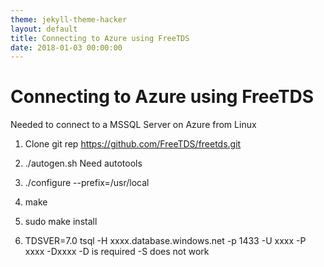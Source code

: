 ```yaml
---
theme: jekyll-theme-hacker
layout: default
title: Connecting to Azure using FreeTDS
date: 2018-01-03 00:00:00
---
```


#  Connecting to Azure using FreeTDS

Needed to connect to a MSSQL Server on Azure from Linux

1. Clone git rep https://github.com/FreeTDS/freetds.git

2. ./autogen.sh
Need autotools

3. ./configure --prefix=/usr/local  

4. make

5. sudo make install

6. TDSVER=7.0 tsql -H xxxx.database.windows.net -p 1433 -U xxxx -P xxxx -Dxxxx
-D is required
-S does not work 
